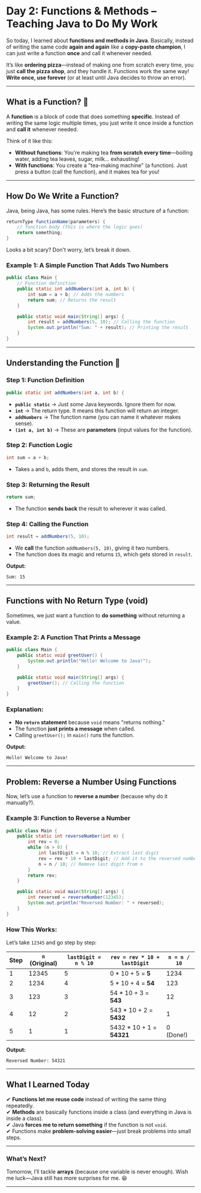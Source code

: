 

# **Day 2: Functions & Methods – Teaching Java to Do My Work**  

So today, I learned about **functions and methods in Java**. Basically, instead of writing the same code **again and again** like a **copy-paste champion**, I can just write a function **once** and call it whenever needed.  

It’s like **ordering pizza**—instead of making one from scratch every time, you just **call the pizza shop**, and they handle it. Functions work the same way! **Write once, use forever** (or at least until Java decides to throw an error).  

---

## **What is a Function?** 🤔  
A **function** is a block of code that does something **specific**. Instead of writing the same logic multiple times, you just write it once inside a function and **call it** whenever needed.  

Think of it like this:  
- **Without functions**: You’re making tea **from scratch every time**—boiling water, adding tea leaves, sugar, milk... exhausting!  
- **With functions**: You create a "tea-making machine" (a function). Just press a button (call the function), and it makes tea for you!  

---

## **How Do We Write a Function?**  
Java, being Java, has some rules. Here’s the basic structure of a function:  

```java
returnType functionName(parameters) {
    // function body (this is where the logic goes)
    return something; 
}
```
Looks a bit scary? Don't worry, let’s break it down.  

### **Example 1: A Simple Function That Adds Two Numbers**
```java
public class Main {
    // Function definition
    public static int addNumbers(int a, int b) { 
        int sum = a + b; // Adds the numbers
        return sum; // Returns the result
    }

    public static void main(String[] args) {
        int result = addNumbers(5, 10); // Calling the function
        System.out.println("Sum: " + result); // Printing the result
    }
}
```
---

## **Understanding the Function** 👀  

### **Step 1: Function Definition**  
```java
public static int addNumbers(int a, int b) { 
```
- **`public static`** → Just some Java keywords. Ignore them for now.  
- **`int`** → The return type. It means this function will return an integer.  
- **`addNumbers`** → The function name (you can name it whatever makes sense).  
- **`(int a, int b)`** → These are **parameters** (input values for the function).  

### **Step 2: Function Logic**  
```java
int sum = a + b;
```
- Takes `a` and `b`, adds them, and stores the result in `sum`.  

### **Step 3: Returning the Result**  
```java
return sum;
```
- The function **sends back** the result to wherever it was called.  

### **Step 4: Calling the Function**  
```java
int result = addNumbers(5, 10);
```
- We **call** the function `addNumbers(5, 10)`, giving it two numbers.  
- The function does its magic and returns `15`, which gets stored in `result`.  

**Output:**  
```
Sum: 15
```

---

## **Functions with No Return Type (void)**  
Sometimes, we just want a function to **do something** without returning a value.  

### **Example 2: A Function That Prints a Message**
```java
public class Main {
    public static void greetUser() { 
        System.out.println("Hello! Welcome to Java!");
    }

    public static void main(String[] args) {
        greetUser(); // Calling the function
    }
}
```
### **Explanation:**  
- **No `return` statement** because `void` means "returns nothing."  
- The function **just prints a message** when called.  
- Calling `greetUser();` in `main()` runs the function.  

**Output:**  
```
Hello! Welcome to Java!
```

---

## **Problem: Reverse a Number Using Functions**  
Now, let’s use a function to **reverse a number** (because why do it manually?).  

### **Example 3: Function to Reverse a Number**
```java
public class Main {
    public static int reverseNumber(int n) {
        int rev = 0;
        while (n > 0) {
            int lastDigit = n % 10; // Extract last digit
            rev = rev * 10 + lastDigit; // Add it to the reversed number
            n = n / 10; // Remove last digit from n
        }
        return rev;
    }

    public static void main(String[] args) {
        int reversed = reverseNumber(12345);
        System.out.println("Reversed Number: " + reversed);
    }
}
```

### **How This Works:**
Let’s take `12345` and go step by step:  

| Step | `n` (Original) | `lastDigit = n % 10` | `rev = rev * 10 + lastDigit` | `n = n / 10` |
|------|---------------|----------------------|------------------------------|--------------|
| 1    | 12345        | 5                    | 0 * 10 + 5 = **5**           | 1234         |
| 2    | 1234         | 4                    | 5 * 10 + 4 = **54**          | 123          |
| 3    | 123          | 3                    | 54 * 10 + 3 = **543**        | 12           |
| 4    | 12           | 2                    | 543 * 10 + 2 = **5432**      | 1            |
| 5    | 1            | 1                    | 5432 * 10 + 1 = **54321**    | 0 (Done!)    |

**Output:**  
```
Reversed Number: 54321
```

---

## **What I Learned Today**  
✔ **Functions let me reuse code** instead of writing the same thing repeatedly.  
✔ **Methods** are basically functions inside a class (and everything in Java is inside a class).  
✔ Java **forces me to return something** if the function is not `void`.  
✔ Functions make **problem-solving easier**—just break problems into small steps.  

---

### **What’s Next?**  
Tomorrow, I’ll tackle **arrays** (because one variable is never enough). Wish me luck—Java still has more surprises for me. 😆  

---
